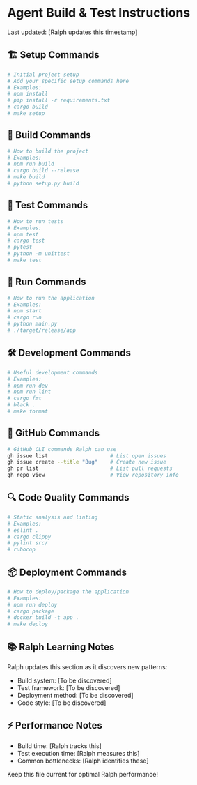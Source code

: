 # Agent Build & Test Instructions

Last updated: [Ralph updates this timestamp]

## 🏗️ Setup Commands
```bash
# Initial project setup
# Add your specific setup commands here
# Examples:
# npm install
# pip install -r requirements.txt  
# cargo build
# make setup
```

## 🔨 Build Commands
```bash
# How to build the project
# Examples:
# npm run build
# cargo build --release
# make build
# python setup.py build
```

## 🧪 Test Commands
```bash
# How to run tests
# Examples:
# npm test
# cargo test
# pytest
# python -m unittest
# make test
```

## 🚀 Run Commands
```bash
# How to run the application
# Examples:
# npm start
# cargo run
# python main.py
# ./target/release/app
```

## 🛠️ Development Commands
```bash
# Useful development commands
# Examples:
# npm run dev
# npm run lint
# cargo fmt
# black .
# make format
```

## 🐙 GitHub Commands
```bash
# GitHub CLI commands Ralph can use
gh issue list                    # List open issues
gh issue create --title "Bug"    # Create new issue
gh pr list                       # List pull requests
gh repo view                     # View repository info
```

## 🔍 Code Quality Commands
```bash
# Static analysis and linting
# Examples:
# eslint .
# cargo clippy
# pylint src/
# rubocop
```

## 📦 Deployment Commands
```bash
# How to deploy/package the application
# Examples:
# npm run deploy
# cargo package
# docker build -t app .
# make deploy
```

## 📚 Ralph Learning Notes
Ralph updates this section as it discovers new patterns:

- Build system: [To be discovered]
- Test framework: [To be discovered]  
- Deployment method: [To be discovered]
- Code style: [To be discovered]

## ⚡ Performance Notes
- Build time: [Ralph tracks this]
- Test execution time: [Ralph measures this]
- Common bottlenecks: [Ralph identifies these]

Keep this file current for optimal Ralph performance!
